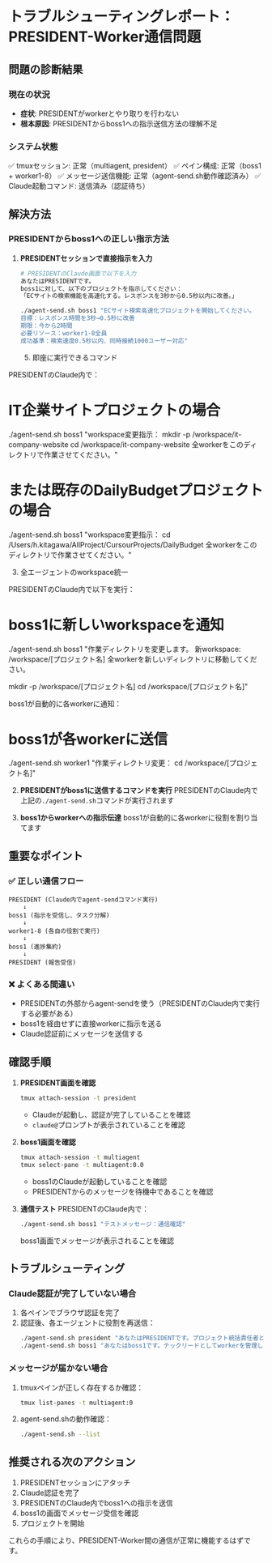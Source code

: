 # トラブルシューティングレポート：PRESIDENT-Worker通信問題

## 問題の診断結果

### 現在の状況
- **症状**: PRESIDENTがworkerとやり取りを行わない
- **根本原因**: PRESIDENTからboss1への指示送信方法の理解不足

### システム状態
✅ tmuxセッション: 正常（multiagent, president）
✅ ペイン構成: 正常（boss1 + worker1-8）
✅ メッセージ送信機能: 正常（agent-send.sh動作確認済み）
✅ Claude起動コマンド: 送信済み（認証待ち）

## 解決方法

### PRESIDENTからboss1への正しい指示方法

1. **PRESIDENTセッションで直接指示を入力**
   ```bash
   # PRESIDENTのClaude画面で以下を入力
   あなたはPRESIDENTです。
   boss1に対して、以下のプロジェクトを指示してください：
   「ECサイトの検索機能を高速化する。レスポンスを3秒から0.5秒以内に改善。」
   
   ./agent-send.sh boss1 "ECサイト検索高速化プロジェクトを開始してください。
   目標：レスポンス時間を3秒→0.5秒に改善
   期限：今から2時間
   必要リソース：worker1-8全員
   成功基準：検索速度0.5秒以内、同時接続1000ユーザー対応"
   ```

     5. 即座に実行できるコマンド

  PRESIDENTのClaude内で：

  # IT企業サイトプロジェクトの場合
  ./agent-send.sh boss1 "workspace変更指示：
  mkdir -p /workspace/it-company-website
  cd /workspace/it-company-website
  全workerをこのディレクトリで作業させてください。"

  # または既存のDailyBudgetプロジェクトの場合
  ./agent-send.sh boss1 "workspace変更指示：
  cd /Users/h.kitagawa/AllProject/CursourProjects/DailyBudget
  全workerをこのディレクトリで作業させてください。"

  3. 全エージェントのworkspace統一

  PRESIDENTのClaude内で以下を実行：

  # boss1に新しいworkspaceを通知
  ./agent-send.sh boss1 "作業ディレクトリを変更します。
  新workspace: /workspace/[プロジェクト名]
  全workerを新しいディレクトリに移動してください。

  mkdir -p /workspace/[プロジェクト名]
  cd /workspace/[プロジェクト名]"

  boss1が自動的に各workerに通知：
  # boss1が各workerに送信
  ./agent-send.sh worker1 "作業ディレクトリ変更：
  cd /workspace/[プロジェクト名]"

2. **PRESIDENTがboss1に送信するコマンドを実行**
   PRESIDENTのClaude内で上記の`./agent-send.sh`コマンドが実行されます

3. **boss1からworkerへの指示伝達**
   boss1が自動的に各workerに役割を割り当てます

## 重要なポイント

### ✅ 正しい通信フロー
```
PRESIDENT (Claude内でagent-sendコマンド実行)
    ↓
boss1 (指示を受信し、タスク分解)
    ↓
worker1-8 (各自の役割で実行)
    ↓
boss1 (進捗集約)
    ↓
PRESIDENT (報告受信)
```

### ❌ よくある間違い
- PRESIDENTの外部からagent-sendを使う（PRESIDENTのClaude内で実行する必要がある）
- boss1を経由せずに直接workerに指示を送る
- Claude認証前にメッセージを送信する

## 確認手順

1. **PRESIDENT画面を確認**
   ```bash
   tmux attach-session -t president
   ```
   - Claudeが起動し、認証が完了していることを確認
   - `claude@`プロンプトが表示されていることを確認

2. **boss1画面を確認**
   ```bash
   tmux attach-session -t multiagent
   tmux select-pane -t multiagent:0.0
   ```
   - boss1のClaudeが起動していることを確認
   - PRESIDENTからのメッセージを待機中であることを確認

3. **通信テスト**
   PRESIDENTのClaude内で：
   ```bash
   ./agent-send.sh boss1 "テストメッセージ：通信確認"
   ```
   boss1画面でメッセージが表示されることを確認

## トラブルシューティング

### Claude認証が完了していない場合
1. 各ペインでブラウザ認証を完了
2. 認証後、各エージェントに役割を再送信：
   ```bash
   ./agent-send.sh president "あなたはPRESIDENTです。プロジェクト統括責任者として行動してください。"
   ./agent-send.sh boss1 "あなたはboss1です。テックリードとしてworkerを管理してください。"
   ```

### メッセージが届かない場合
1. tmuxペインが正しく存在するか確認：
   ```bash
   tmux list-panes -t multiagent:0
   ```
2. agent-send.shの動作確認：
   ```bash
   ./agent-send.sh --list
   ```

## 推奨される次のアクション

1. PRESIDENTセッションにアタッチ
2. Claude認証を完了
3. PRESIDENTのClaude内でboss1への指示を送信
4. boss1の画面でメッセージ受信を確認
5. プロジェクトを開始

これらの手順により、PRESIDENT-Worker間の通信が正常に機能するはずです。
